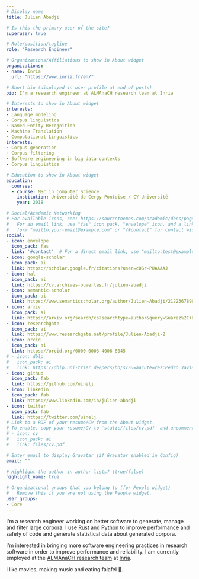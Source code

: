 ```yaml
---
# Display name
title: Julien Abadji

# Is this the primary user of the site?
superuser: true

# Role/position/tagline
role: "Research Engineer"

# Organizations/Affiliations to show in About widget
organizations: 
- name: Inria
  url: "https://www.inria.fr/en/"

# Short bio (displayed in user profile at end of posts)
bio: I'm a research engineer at ALMAnaCH research team at Inria

# Interests to show in About widget
interests:
- Language modeling
- Corpus linguistics
- Named Entity Recognition
- Machine Translation
- Computational Linguistics
interests:
- Corpus generation
- Corpus filtering
- Software engineering in big data contexts
- Corpus linguistics

# Education to show in About widget
education:
  courses:
  - course: MSc in Computer Science
    institution: Université de Cergy-Pontoise / CY Université
    year: 2018

# Social/Academic Networking
# For available icons, see: https://sourcethemes.com/academic/docs/page-builder/#icons
#   For an email link, use "fas" icon pack, "envelope" icon, and a link in the
#   form "mailto:your-email@example.com" or "/#contact" for contact widget.
social:
- icon: envelope
  icon_pack: fas
  link: '#contact'  # For a direct email link, use "mailto:test@example.org".
- icon: google-scholar
  icon_pack: ai
  link: https://scholar.google.fr/citations?user=cDSr-PUAAAAJ
- icon: hal
  icon_pack: ai
  link: https://cv.archives-ouvertes.fr/julien-abadji
- icon: semantic-scholar
  icon_pack: ai
  link: https://www.semanticscholar.org/author/Julien-Abadji/2122367898
- icon: arxiv
  icon_pack: ai
  link: https://arxiv.org/search/cs?searchtype=author&query=Suárez%2C+P+J+O
- icon: researchgate
  icon_pack: ai
  link: https://www.researchgate.net/profile/Julien-Abadji-2
- icon: orcid
  icon_pack: ai
  link: https://orcid.org/0000-0003-4006-8045
# - icon: dblp
#   icon_pack: ai
#   link: https://dblp.uni-trier.de/pers/hd/s/Su=aacute=rez:Pedro_Javier_Ortiz
- icon: github
  icon_pack: fab
  link: https://github.com/uinelj
- icon: linkedin
  icon_pack: fab
  link: https://www.linkedin.com/in/julien-abadji
- icon: twitter
  icon_pack: fab
  link: https://twitter.com/uinelj
# Link to a PDF of your resume/CV from the About widget.
# To enable, copy your resume/CV to `static/files/cv.pdf` and uncomment the lines below.
# - icon: cv
#   icon_pack: ai
#   link: files/cv.pdf

# Enter email to display Gravatar (if Gravatar enabled in Config)
email: ""

# Highlight the author in author lists? (true/false)
highlight_name: true

# Organizational groups that you belong to (for People widget)
#   Remove this if you are not using the People widget.
user_groups:
- Core
---
```


I'm a research engineer working on better software to generate, manage and filter [large corpora](https://oscar-corpus.com). I use [Rust](https://rust-lang.org) and [Python](https://python.org) to improve performance and safety of code and generate statistical data about generated corpora. 

I'm interested in bringing more software engineering practices in research software in order to improve performance and reliability.
I am currently employed at the [ALMAnaCH research team](https://team.inria.fr/almanach) at [Inria](https://www.inria.fr/en/). 

I like movies, making music and eating falafel 🧆.
